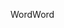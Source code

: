 <span data-ttu-id="a3926-101">Word</span><span class="sxs-lookup"><span data-stu-id="a3926-101">Word</span></span>